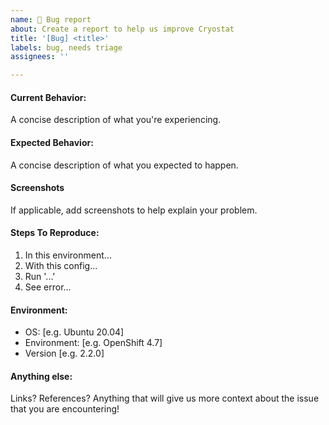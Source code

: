 ```yaml
---
name: 🐞 Bug report
about: Create a report to help us improve Cryostat
title: '[Bug] <title>'
labels: bug, needs triage
assignees: ''

---
```


<!--
Note: Please search to see if an issue already exists for the bug you encountered.
-->

#### Current Behavior:
A concise description of what you're experiencing.

#### Expected Behavior:
A concise description of what you expected to happen.

#### Screenshots
If applicable, add screenshots to help explain your problem.

#### Steps To Reproduce:
1. In this environment...
2. With this config...
3. Run '...'
4. See error...

#### Environment:
- OS: [e.g. Ubuntu 20.04]
- Environment: [e.g. OpenShift 4.7]
- Version [e.g. 2.2.0]

#### Anything else:
Links? References? Anything that will give us more context about the issue that you are encountering!
